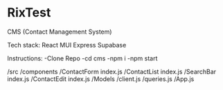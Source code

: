 # RixTest
CMS (Contact Management System)

Tech stack:
React
MUI
Express
Supabase 

Instructions: -Clone Repo
-cd cms
-npm i
-npm start

/src
  /components
    /ContactForm
     index.js
    /ContactList
     index.js
    /SearchBar
     index.js
    /ContactEdit
     index.js
  /Models
    /client.js
    /queries.js
  /App.js